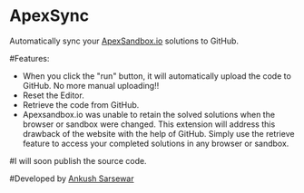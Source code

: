 # ApexSync
Automatically sync your [ApexSandbox.io](https://www.apexsandbox.io/) solutions to GitHub.

#Features:
- When you click the "run" button, it will automatically upload the code to GitHub. No more manual uploading!!
- Reset the Editor.
- Retrieve the code from GitHub.
- Apexsandbox.io was unable to retain the solved solutions when the browser or sandbox were changed. This extension will address this drawback of the website with the help of GitHub. Simply use the retrieve feature to access your completed solutions in any browser or sandbox.


#I will soon publish the source code. 

#Developed by [Ankush Sarsewar](https://github.com/Sarsewar/)
